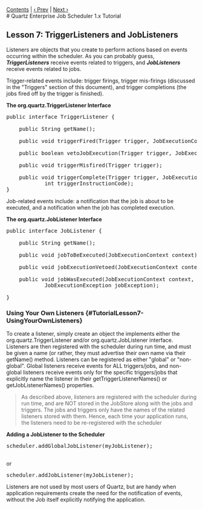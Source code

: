 <div class="secNavPanel"><a href="./">Contents</a> | <a href="/documentation/quartz-1.8.6/tutorials/TutorialLesson06">&lsaquo;&nbsp;Prev</a> | <a href="/documentation/quartz-1.8.6/tutorials/TutorialLesson08">Next&nbsp;&rsaquo;</a></div>
# Quartz Enterprise Job Scheduler 1.x Tutorial

## Lesson 7: TriggerListeners and JobListeners


Listeners are objects that you create to perform actions based on events occurring within the scheduler. As you
can probably guess, ***TriggerListeners*** receive events related to triggers, and ***JobListeners***
receive events related to jobs.

Trigger-related events include: trigger firings, trigger mis-firings (discussed in the "Triggers" section of this
document), and trigger completions (the jobs fired off by the trigger is finished).

**The org.quartz.TriggerListener Interface**


<pre>
public interface TriggerListener {

    public String getName();

    public void triggerFired(Trigger trigger, JobExecutionContext context);

    public boolean vetoJobExecution(Trigger trigger, JobExecutionContext context);

    public void triggerMisfired(Trigger trigger);

    public void triggerComplete(Trigger trigger, JobExecutionContext context,
            int triggerInstructionCode);
}
</pre>



Job-related events include: a notification that the job is about to be executed, and a notification when the job
has completed execution.

**The org.quartz.JobListener Interface**


<pre>
public interface JobListener {

    public String getName();

    public void jobToBeExecuted(JobExecutionContext context);

    public void jobExecutionVetoed(JobExecutionContext context);

    public void jobWasExecuted(JobExecutionContext context,
            JobExecutionException jobException);

}
</pre>



### Using Your Own Listeners {#TutorialLesson7-UsingYourOwnListeners}

To create a listener, simply create an object the implements either the org.quartz.TriggerListener and/or
org.quartz.JobListener interface. Listeners are then registered with the scheduler during run time, and must be given a
name (or rather, they must advertise their own name via their getName() method. Listeners can be registered as either
"global" or "non-global". Global listeners receive events for ALL triggers/jobs, and non-global listeners receive events
only for the specific triggers/jobs that explicitly name the listener in their getTriggerListenerNames() or
getJobListenerNames() properties.

<blockquote>
        As described above, listeners are registered with the scheduler during run time, and are NOT stored in
        the JobStore along with the jobs and triggers. The jobs and triggers only have the names of the related
        listeners stored with them. Hence, each time your application runs, the listeners need to be re-registered with
        the scheduler
</blockquote>

**Adding a JobListener to the Scheduler**


<pre>
scheduler.addGlobalJobListener(myJobListener);

</pre>

or

<pre>
scheduler.addJobListener(myJobListener);
</pre>



Listeners are not used by most users of Quartz, but are handy when application requirements create the need for
the notification of events, without the Job itself explicitly notifying the application.





